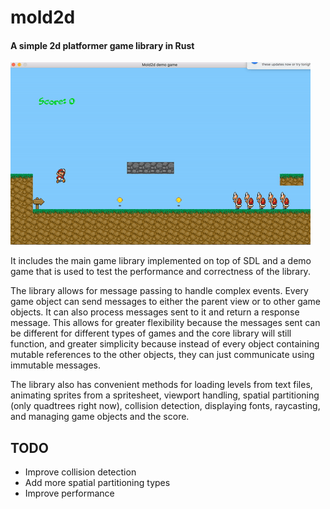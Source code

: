mold2d
======

#### A simple 2d platformer game library in Rust

![demo](/assets/demo.gif "Mario demo")

It includes the main game library implemented on top of SDL and a demo game that is used to
test the performance and correctness of the library.

The library allows for message passing to handle complex events. Every game object can send messages to either the parent view or to other game objects. It can also process messages sent to it and return a response message. This allows for greater flexibility because the messages sent can be different for different types of games and the core library will still function, and greater simplicity because instead of every object containing mutable references to the other objects, they can just communicate using immutable messages.

The library also has convenient methods for loading levels from text files, animating sprites from a spritesheet, viewport handling, spatial partitioning (only quadtrees right now), collision detection, displaying fonts, raycasting, and managing game objects and the score.

TODO
----
* Improve collision detection
* Add more spatial partitioning types
* Improve performance
